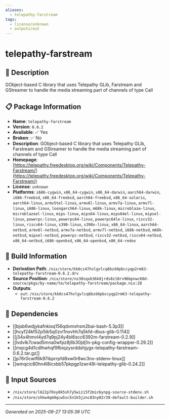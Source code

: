 ```yaml
---
aliases:
  - telepathy-farstream
tags:
  - license/unknown
  - outputs/out
---
```


# telepathy-farstream

## 📝 Description

GObject-based C library that uses Telepathy GLib, Farstream and GStreamer to handle the media streaming part of channels of type Call

## 📋 Package Information

- **Name**: `telepathy-farstream`
- **Version**: `0.6.2`
- **Available**: ✅ Yes
- **Broken**: ✅ No
- **Description**: GObject-based C library that uses Telepathy GLib, Farstream and GStreamer to handle the media streaming part of channels of type Call
- **Homepage**: [https://telepathy.freedesktop.org/wiki/Components/Telepathy-Farstream/](https://telepathy.freedesktop.org/wiki/Components/Telepathy-Farstream/)
- **License**: `unknown`
- **Platforms**: `i686-cygwin`, `x86_64-cygwin`, `x86_64-darwin`, `aarch64-darwin`, `i686-freebsd`, `x86_64-freebsd`, `aarch64-freebsd`, `x86_64-solaris`, `aarch64-linux`, `armv5tel-linux`, `armv6l-linux`, `armv7a-linux`, `armv7l-linux`, `i686-linux`, `loongarch64-linux`, `m68k-linux`, `microblaze-linux`, `microblazeel-linux`, `mips-linux`, `mips64-linux`, `mips64el-linux`, `mipsel-linux`, `powerpc-linux`, `powerpc64-linux`, `powerpc64le-linux`, `riscv32-linux`, `riscv64-linux`, `s390-linux`, `s390x-linux`, `x86_64-linux`, `aarch64-netbsd`, `armv6l-netbsd`, `armv7a-netbsd`, `armv7l-netbsd`, `i686-netbsd`, `m68k-netbsd`, `mipsel-netbsd`, `powerpc-netbsd`, `riscv32-netbsd`, `riscv64-netbsd`, `x86_64-netbsd`, `i686-openbsd`, `x86_64-openbsd`, `x86_64-redox`

## 🔧 Build Information

- **Derivation Path**: `/nix/store/kk6cs47hvlgvlcq6bzd4pbccyqp2rm63-telepathy-farstream-0.6.2.drv`
- **Source Position**: `/nix/store/ns30sqxb36k8jrds8z18rv96bpnwc60d-source/pkgs/by-name/te/telepathy-farstream/package.nix:28`
- **Outputs**:
  - `out`:  `/nix/store/kk6cs47hvlgvlcq6bzd4pbccyqp2rm63-telepathy-farstream-0.6.2`

## 🔗 Dependencies

- [[bjsb6wdjykafnkixq156qdvmxhsm2bai-bash-5.3p3]]
- [[hcyf24kf52p5ib5q0zvl1nxvhh7q5kfd-dbus-glib-0.114]]
- [[j34x4hmvl4yd7q9pj24y4bl6scc6392m-farstream-0.2.9]]
- [[lvdvlk7cwad5mna0wfpz8jllb30jdj1n-pkg-config-wrapper-0.29.2]]
- [[mqcg4d1cdlhwhqf9fbiqzysrddshjygx-telepathy-farstream-0.6.2.tar.gz]]
- [[p76r0cwlf6k97ibprrpfd8xw0r8wc3nx-stdenv-linux]]
- [[wmqcic80hn4l8icxbb57pkpgp1zwr49i-telepathy-glib-0.24.2]]

## 📁 Input Sources

- `/nix/store/l622p70vy8k5sh7y5wizi5f2mic6ynpg-source-stdenv.sh`
- `/nix/store/shkw4qm9qcw5sc5n1k5jznc83ny02r39-default-builder.sh`

---
*Generated on 2025-09-27 13:05:39 UTC*

